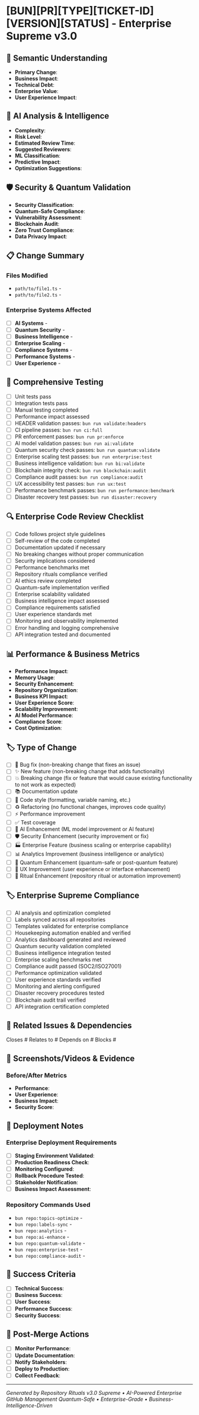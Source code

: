 # [BUN][PR][TYPE][TICKET-ID][VERSION][STATUS] - Enterprise Supreme v3.0

## 🎯 **Semantic Understanding**
- **Primary Change**: <!-- Brief description of the main change -->
- **Business Impact**: <!-- How this affects business objectives and KPIs -->
- **Technical Debt**: <!-- Reduces/Increases technical debt and by how much -->
- **Enterprise Value**: <!-- Alignment with enterprise strategic goals -->
- **User Experience Impact**: <!-- Effect on end-user experience -->

## 🤖 **AI Analysis & Intelligence**
- **Complexity**: <!-- Simple/Intermediate/Advanced/Enterprise-Supreme -->
- **Risk Level**: <!-- Low/Medium/High/Critical -->
- **Estimated Review Time**: <!-- minutes -->
- **Suggested Reviewers**: <!-- @username1, @username2 -->
- **ML Classification**: <!-- AI-predicted category and confidence -->
- **Predictive Impact**: <!-- AI forecast of system impact -->
- **Optimization Suggestions**: <!-- AI-generated improvement recommendations -->

## 🛡️ **Security & Quantum Validation**
- **Security Classification**: <!-- Public/Internal/Confidential/Secret -->
- **Quantum-Safe Compliance**: <!-- Yes/No - Post-quantum cryptography requirements -->
- **Vulnerability Assessment**: <!-- Critical/High/Medium/Low -->
- **Blockchain Audit**: <!-- Required/Not Required -->
- **Zero Trust Compliance**: <!-- Yes/No -->
- **Data Privacy Impact**: <!-- GDPR/CCPA/SOC2 implications -->

## 📋 **Change Summary**
<!-- Detailed description of changes -->

### **Files Modified**
- `path/to/file1.ts` - <!-- Change description and business value -->
- `path/to/file2.ts` - <!-- Change description and business value -->

### **Enterprise Systems Affected**
- [ ] **AI Systems** - <!-- Impact on ML models and AI components -->
- [ ] **Quantum Security** - <!-- Impact on quantum-safe infrastructure -->
- [ ] **Business Intelligence** - <!-- Impact on analytics and dashboards -->
- [ ] **Enterprise Scaling** - <!-- Impact on global scaling capabilities -->
- [ ] **Compliance Systems** - <!-- Impact on SOC2/ISO27001 compliance -->
- [ ] **Performance Systems** - <!-- Impact on optimization and speed -->
- [ ] **User Experience** - <!-- Impact on UX and interfaces -->

## 🧪 **Comprehensive Testing**
- [ ] Unit tests pass
- [ ] Integration tests pass
- [ ] Manual testing completed
- [ ] Performance impact assessed
- [ ] HEADER validation passes: `bun run validate:headers`
- [ ] CI pipeline passes: `bun run ci:full`
- [ ] PR enforcement passes: `bun run pr:enforce`
- [ ] AI model validation passes: `bun run ai:validate`
- [ ] Quantum security check passes: `bun run quantum:validate`
- [ ] Enterprise scaling test passes: `bun run enterprise:test`
- [ ] Business intelligence validation: `bun run bi:validate`
- [ ] Blockchain integrity check: `bun run blockchain:audit`
- [ ] Compliance audit passes: `bun run compliance:audit`
- [ ] UX accessibility test passes: `bun run ux:test`
- [ ] Performance benchmark passes: `bun run performance:benchmark`
- [ ] Disaster recovery test passes: `bun run disaster:recovery`

## 🔍 **Enterprise Code Review Checklist**
- [ ] Code follows project style guidelines
- [ ] Self-review of the code completed
- [ ] Documentation updated if necessary
- [ ] No breaking changes without proper communication
- [ ] Security implications considered
- [ ] Performance benchmarks met
- [ ] Repository rituals compliance verified
- [ ] AI ethics review completed
- [ ] Quantum-safe implementation verified
- [ ] Enterprise scalability validated
- [ ] Business intelligence impact assessed
- [ ] Compliance requirements satisfied
- [ ] User experience standards met
- [ ] Monitoring and observability implemented
- [ ] Error handling and logging comprehensive
- [ ] API integration tested and documented

## 📊 **Performance & Business Metrics**
- **Performance Impact**: <!-- +Xms/-Xms (acceptable/concerning) -->
- **Memory Usage**: <!-- Changes in memory consumption -->
- **Security Enhancement**: <!-- Percentage improvement if applicable -->
- **Repository Organization**: <!-- Impact on repository health -->
- **Business KPI Impact**: <!-- Effect on key business indicators -->
- **User Experience Score**: <!-- UX improvement metrics -->
- **Scalability Improvement**: <!-- % increase in system capacity -->
- **AI Model Performance**: <!-- ML model accuracy/efficiency changes -->
- **Compliance Score**: <!-- Regulatory compliance improvement -->
- **Cost Optimization**: <!-- Infrastructure cost reduction -->

## 🏷️ **Type of Change**
- [ ] 🐛 Bug fix (non-breaking change that fixes an issue)
- [ ] ✨ New feature (non-breaking change that adds functionality)
- [ ] 💥 Breaking change (fix or feature that would cause existing functionality to not work as expected)
- [ ] 📚 Documentation update
- [ ] 🎨 Code style (formatting, variable naming, etc.)
- [ ] ♻️ Refactoring (no functional changes, improves code quality)
- [ ] ⚡ Performance improvement
- [ ] ✅ Test coverage
- [ ] 🤖 AI Enhancement (ML model improvement or AI feature)
- [ ] 🛡️ Security Enhancement (security improvement or fix)
- [ ] 🏭 Enterprise Feature (business scaling or enterprise capability)
- [ ] 📊 Analytics Improvement (business intelligence or analytics)
- [ ] 🔬 Quantum Enhancement (quantum-safe or post-quantum feature)
- [ ] 🎨 UX Improvement (user experience or interface enhancement)
- [ ] 🧙 Ritual Enhancement (repository ritual or automation improvement)

## 🏷️ **Enterprise Supreme Compliance**
- [ ] AI analysis and optimization completed
- [ ] Labels synced across all repositories
- [ ] Templates validated for enterprise compliance
- [ ] Housekeeping automation enabled and verified
- [ ] Analytics dashboard generated and reviewed
- [ ] Quantum security validation completed
- [ ] Business intelligence integration tested
- [ ] Enterprise scaling benchmarks met
- [ ] Compliance audit passed (SOC2/ISO27001)
- [ ] Performance optimization validated
- [ ] User experience standards verified
- [ ] Monitoring and alerting configured
- [ ] Disaster recovery procedures tested
- [ ] Blockchain audit trail verified
- [ ] API integration certification completed

## 🔗 **Related Issues & Dependencies**
Closes #<!-- issue number -->
Relates to #<!-- issue number -->
Depends on #<!-- issue number -->
Blocks #<!-- issue number -->

## 📸 **Screenshots/Videos & Evidence**
<!-- Add screenshots, videos, or performance metrics showing the improvement -->

### **Before/After Metrics**
- **Performance**: <!-- Before vs After measurements -->
- **User Experience**: <!-- UX metrics comparison -->
- **Business Impact**: <!-- KPI improvements -->
- **Security Score**: <!-- Security assessment improvement -->

## 🚀 **Deployment Notes**
<!-- Any special deployment instructions, rollback procedures, or monitoring requirements -->

### **Enterprise Deployment Requirements**
- [ ] **Staging Environment Validated**: <!-- Yes/No -->
- [ ] **Production Readiness Check**: <!-- Passed/Failed -->
- [ ] **Monitoring Configured**: <!-- Yes/No -->
- [ ] **Rollback Procedure Tested**: <!-- Yes/No -->
- [ ] **Stakeholder Notification**: <!-- Completed -->
- [ ] **Business Impact Assessment**: <!-- Completed -->

### **Repository Commands Used**
<!-- List any repo rituals commands used during development -->
- `bun repo:topics-optimize` - <!-- Purpose and results -->
- `bun repo:labels-sync` - <!-- Purpose and results -->
- `bun repo:analytics` - <!-- Purpose and results -->
- `bun repo:ai-enhance` - <!-- Purpose and results -->
- `bun repo:quantum-validate` - <!-- Purpose and results -->
- `bun repo:enterprise-test` - <!-- Purpose and results -->
- `bun repo:compliance-audit` - <!-- Purpose and results -->

## 🎯 **Success Criteria**
<!-- Define what success looks like for this PR -->
- [ ] **Technical Success**: <!-- Technical goals achieved -->
- [ ] **Business Success**: <!-- Business objectives met -->
- [ ] **User Success**: <!-- User experience improved -->
- [ ] **Performance Success**: <!-- Performance targets met -->
- [ ] **Security Success**: <!-- Security requirements satisfied -->

## 📝 **Post-Merge Actions**
<!-- Actions to be taken after successful merge -->
- [ ] **Monitor Performance**: <!-- Duration and metrics -->
- [ ] **Update Documentation**: <!-- Required updates -->
- [ ] **Notify Stakeholders**: <!-- Communication plan -->
- [ ] **Deploy to Production**: <!-- Deployment schedule -->
- [ ] **Collect Feedback**: <!-- Feedback collection plan -->

---

*Generated by Repository Rituals v3.0 Supreme • AI-Powered Enterprise GitHub Management*
*Quantum-Safe • Enterprise-Grade • Business-Intelligence-Driven*
